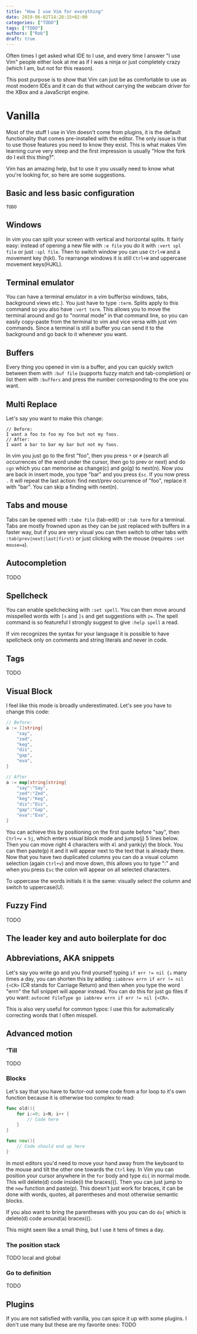 ```yaml
---
title: "How I use Vim for everything"
date: 2019-06-02T14:28:15+02:00
categories: ["TODO"]
tags: ["TODO"]
authors: ["Rob"]
draft: true
---
```


Often times I get asked what IDE to I use, and every time I answer "I use Vim" people either look at me as if I was a ninja or just completely crazy (which I am, but not for this reason).

This post purpose is to show that Vim can just be as comfortable to use as most modern IDEs and it can do that without carrying the webcam driver for the XBox and a JavaScript engine.

# Vanilla
Most of the stuff I use in Vim doesn't come from plugins, it is the default functionality that comes pre-installed with the editor. The only issue is that to use those features you need to know they exist. This is what makes Vim learning curve very steep and the first impression is usually "How the fork do I exit this thing?".

Vim has an amazing help, but to use it you usually need to know what you're looking for, so here are some suggestions.

## Basic and less basic configuration
```vim
TODO

```

## Windows
In vim you can split your screen with vertical and horizontal splits. It fairly easy: instead of opening a new file with `:e file` you do it with `:vert spl file` or just `:spl file`. Then to switch window you can use `Ctrl+W` and a movement key (hjkl). To rearrange windows it is still `Ctrl+W` and uppercase movement keys(HJKL).

## Terminal emulator
You can have a terminal emulator in a vim buffer(so windows, tabs, background views etc.). You just have to type `:term`. Splits apply to this command so you also have `:vert term`. This allows you to move the terminal around and go to "normal mode" in that command line, so you can easily copy-paste from the terminal to vim and vice versa with just vim commands. Since a terminal is still a buffer you can send it to the background and go back to it whenever you want.

## Buffers
Every thing you opened in vim is a buffer, and you can quickly switch between them with `:buf file` (supports fuzzy match and tab-completion) or list them with `:buffers` and press the number corresponding to the one you want.

## Multi Replace
Let's say you want to make this change:
```
// Before:
I want a foo to foo my foo but not my foos.
// After:
I want a bar to bar my bar but not my foos.
```
In vim you just go to the first "foo", then you press `*` or `#` (search all occurrences of the word under the cursor, then go to prev or next) and do `cgn` which you can memorise as change(c) and go(g) to next(n). Now you are back in insert mode, you type "bar" and you press `Esc`. If you now press `.` it will repeat the last action: find next/prev occurrence of "foo", replace it with "bar". You can skip a finding with next(n).

## Tabs and mouse
Tabs can be opened with `:tabe file` (tab-edit) or `:tab term` for a terminal. Tabs are mostly frowned upon as they can be just replaced with buffers in a faster way, but if you are very visual you can then switch to other tabs with `:tab(prev|next|last|first)` or just clicking with the mouse (requires `:set mouse=a`).

## Autocompletion
TODO

## Spellcheck
You can enable spellchecking with `:set spell`. You can then move around misspelled words with `[s` and `]s` and get suggestions with `z=`. The spell command is so featureful I strongly suggest to give `:help spell` a read.

If vim recognizes the syntax for your language it is possible to have spellcheck only on comments and string literals and never in code.

## Tags
TODO

## Visual Block
I feel like this mode is broadly underestimated. Let's see you have to change this code:
```go
// Before:
a := []string{
	"say",
	"zed",
	"keg",
	"dis",
	"gap",
	"eva",
}

// After
a := map[string]string{
	"say":"Say",
	"zed":"Zed",
	"keg":"Keg",
	"dis":"Dis",
	"gap":"Gap",
	"eva":"Eva",
}
```
You can achieve this by positioning on the first quote before "say", then `Ctrl+v` + `5j`, which enters visual block mode and jumps(j) 5 lines below. Then you can move right 4 characters with `4l` and yank(y) the block. You can then paste(p) it and it will appear next to the text that is already there. Now that you have two duplicated columns you can do a visual column selection (again `Ctrl+v`) and move down, this allows you to type ":" and when you press `Esc` the colon will appear on all selected characters.

To uppercase the words initials it is the same: visually select the column and switch to uppercase(U).

## Fuzzy Find
TODO

## The leader key and auto boilerplate for doc

## Abbreviations, AKA snippets
Let's say you write go and you find yourself typing `if err != nil {↓` many times a day, you can shorten this by adding `:iabbrev errn if err != nil {<CR>` (CR stands for Carriage Return) and then when you type the word "errn" the full snippet will appear instead. You can do this for just go files if you want: `autocmd FileType go iabbrev errn if err != nil {<CR>`.

This is also very useful for common typos: I use this for automatically correcting words that I often misspell.

## Advanced motion
### 'Till
TODO

### Blocks
Let's say that you have to factor-out some code from a for loop to it's own function because it is otherwise too complex to read:
```go
func old(){
	for i:=0; i<N; i++ {
		// Code here
	}
}

func new(){
	// Code should end up here
}
```

In most editors you'd need to move your hand away from the keyboard to the mouse and tilt the other one towards the `Ctrl` key. In Vim you can position your cursor anywhere in the `for` body and type
`di{` in normal mode. This will delete(d) code inside(i) the braces({). Then you can just jump to the `new` function and paste(p). This doesn't just work for braces, it can be done with words, quotes, all parentheses and most otherwise semantic blocks.

If you also want to bring the parentheses with you you can do `da{` which is delete(d) code around(a) braces({).

This might seem like a small thing, but I use it tens of times a day.

### The position stack
TODO local and global

### Go to definition
TODO

## Plugins
If you are not satisfied with vanilla, you can spice it up with some plugins. I don't use many but these are my favorite ones:
TODO
